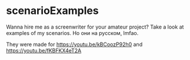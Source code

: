 # scenarioExamples
Wanna hire me as a screenwriter for
your amateur project? Take a look
at examples of my scenarios.
Но они на русском, lmfao.

They were made for https://youtu.be/kBCoozP92h0
and https://youtu.be/fKBFKX4eT2A
